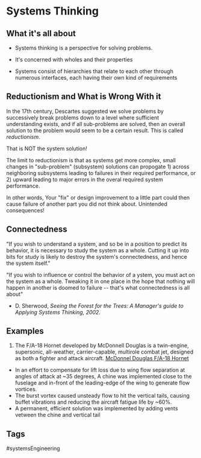 # Systems Thinking 

## What it's all about
* Systems thinking is a perspective for solving problems.

* It's concerned with wholes and their properties

* Systems consist of hierarchies that relate to each other through numerous interfaces, each having their own kind of requirements

## Reductionism and What is Wrong With it
In the 17th century, Descartes suggested we solve problems by successively break problems down to a level where sufficient understanding exists, and if all sub-problems are solved, then an overall solution to the problem would seem to be a certain result. This is called *reductionism*.  

That is NOT the system solution!

The limit to reductionism is that as systems get more complex, small changes in "sub-problem" (subsystem) solutions can propogate 1) across neighboring subsystems leading to failures in their required performance, or 2) upward leading to major errors in the overal required system performance.

In other words, Your "fix" or design improvement to a little part could then cause failure of another part you did not think about. Unintended consequences!

## Connectedness
"If you wish to understand a system, and so be in a position to predict its behavior, it is necessary to study the system as a whole. Cutting it up into bits for study is likely to destroy the system's connectedness, and hence the system itself."  

"If you wish to influence or control the behavior of a ystem, you must act on the system as a whole. Tweaking it in one place in the hope that nothing will happen in another is doomed to failure -- that's what connectedness is all about" 

- D. Sherwood, *Seeing the Forest for the Trees: A Manager's guide to Applying Systems Thinking, 2002*.

## Examples

1. The F/A-18 Hornet developed by McDonnell Douglas is a twin-engine, supersonic, all-weather, carrier-capable, multirole combat jet, designed as both a fighter and attack aircraft. [McDonnel Douglas F/A-18 Hornet](https://en.wikipedia.org/wiki/McDonnell_Douglas_F/A-18_Hornet)
* In an effort to compensate for lift loss due to wing flow separation at angles of attack at ~35 degrees, A chine was implemented close to the fuselage and in-front of the leading-edge of the wing to generate flow vortices.  
* The burst vortex caused unsteady flow to hit the vertical tails, causing buffet vibrations and reducing the aircraft fatigue life by ~60%.
* A permanent, efficient solution was implemented by adding vents vetween the chine and vertical tail


## Tags
#systemsEngineering
